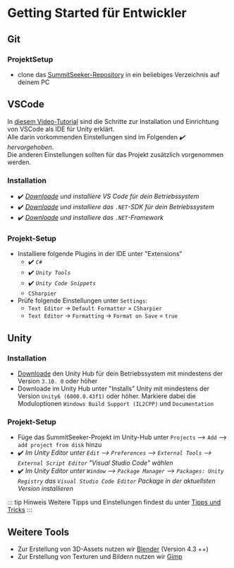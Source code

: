 # Getting Started für Entwickler

## Git

### ProjektSetup

- clone das [SummitSeeker-Repository](https://github.com/SummitSeekerDevs/SummitSeeker/tree/main) in ein beliebiges 
  Verzeichnis auf deinem PC

## VSCode

In [diesem Video-Tutorial](https://www.youtube.com/watch?v=ihVAKiJdd40) sind die Schritte zur Installation und
Einrichtung von VSCode als IDE für Unity erklärt.  
Alle darin vorkommenden Einstellungen sind im Folgenden *:heavy_check_mark: hervorgehoben*.  
Die anderen Einstellungen sollten für das Projekt zusätzlich vorgenommen werden.

### Installation

- :heavy_check_mark: *[Downloade](https://code.visualstudio.com/download) und installiere VS Code für dein
  Betriebssystem*
- :heavy_check_mark: *[Downloade](https://dotnet.microsoft.com/en-us/download) und installiere das `.NET`-SDK für
  dein Betriebssystem*
- :heavy_check_mark: *[Downloade](https://dotnet.microsoft.com/en-us/download/dotnet-framework) und installiere das
  `.NET`-Framework*

### Projekt-Setup

- Installiere folgende Plugins in der IDE unter "Extensions"
  - :heavy_check_mark: *`C#`*  
  - :heavy_check_mark: *`Unity Tools`*
  - :heavy_check_mark: *`Unity Code Snippets`*
  - `CSharpier`
- Prüfe folgende Einstellungen unter `Settings`:
  - `Text Editor` -> `Default Formatter` = `CSharpier`
  - `Text Editor` -> `Formatting` -> `Format on Save` = `true`

## Unity

### Installation

- [Downloade](https://unity.com/de/download) den Unity Hub für dein Betriebssystem mit mindestens der Version `3.10.
0` oder höher
- Downloade im Unity Hub unter "Installs" Unity mit mindestens der Version `Unity6 (6000.0.43f1)` oder höher.
  Markiere dabei die Moduloptionen `Windows Build Support (IL2CPP)` und `Documentation`

### Projekt-Setup

- Füge das SummitSeeker-Projekt im Unity-Hub unter `Projects` --> `Add` --> `add project from disk` hinzu
- :heavy_check_mark: *Im Unity Editor unter `Edit` --> `Preferences` --> `External Tools` --> `External Script
Editor` "Visual Studio Code" wählen*
- :heavy_check_mark: *Im Unity Editor unter `Window` --> `Package Manager` --> `Packages: Unity Registry` das `Visual
Studio Code Editor` Package in der aktuellsten Version installieren*

::: tip Hinweis
Weitere Tipps und Einstellungen findest du unter [Tipps und Tricks](/developer/unity/tipps/index.md)
:::

## Weitere Tools

- Zur Erstellung von 3D-Assets nutzen wir [Blender](https://www.blender.org/download/) (Version 4.3 ++)
- Zur Erstellung von Texturen und Bildern nutzen wir [Gimp](https://www.gimp.org/downloads/)
